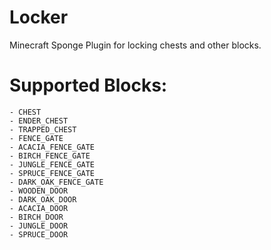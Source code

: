 # Locker

Minecraft Sponge Plugin for locking chests and other blocks.

# Supported Blocks:

    - CHEST
    - ENDER_CHEST
    - TRAPPED_CHEST 
    - FENCE_GATE
    - ACACIA_FENCE_GATE
    - BIRCH_FENCE_GATE
    - JUNGLE_FENCE_GATE
    - SPRUCE_FENCE_GATE
    - DARK_OAK_FENCE_GATE
    - WOODEN_DOOR
    - DARK_OAK_DOOR
    - ACACIA_DOOR
    - BIRCH_DOOR
    - JUNGLE_DOOR
    - SPRUCE_DOOR
